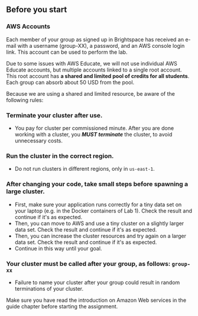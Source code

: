 ## Before you start

### AWS Accounts

Each member of your group as signed up in Brightspace has received an e-mail
with a username (group-XX), a password, and an AWS console login link. This
account can be used to perform the lab.

Due to some issues with AWS Educate, we will not use individual AWS Educate
accounts, but multiple accounts linked to a single root account. This root
account has **a shared and limited pool of credits for all students**. Each
group can absorb about 50 USD from the pool.

Because we are using a shared and limited resource, be aware of the following
rules:

### Terminate your cluster after use.
- You pay for cluster per commissioned minute. After you are done working
  with a cluster, you ***MUST terminate*** the cluster, to avoid unnecessary
  costs.
### Run the cluster in the correct region.
- Do not run clusters in different regions, only in `us-east-1`.
### After changing your code, take small steps before spawning a large cluster.
- First, make sure your application runs correctly for a tiny data set on
  your laptop (e.g. in the Docker containers of Lab 1). Check the result and
  continue if it's as expected.
- Then, you can move to AWS and use a tiny cluster on a slightly larger data
  set. Check the result and continue if it's as expected.
- Then, you can increase the cluster resources and try again on a larger
  data set. Check the result and continue if it's as expected.
- Continue in this way until your goal.
### Your cluster must be called after your group, as follows: `group-xx`
- Failure to name your cluster after your group could result in random 
  terminations of your cluster.

Make sure you have read the introduction on Amazon Web services in the guide
chapter before starting the assignment.
